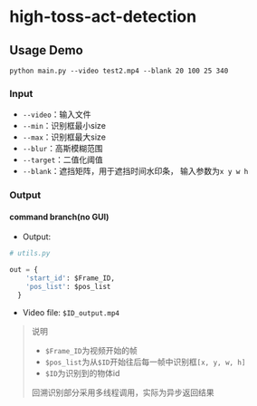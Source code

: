 # high-toss-act-detection

## Usage Demo

```
python main.py --video test2.mp4 --blank 20 100 25 340
```

### Input

- `--video`：输入文件
- `--min`：识别框最小size
- `--max`：识别框最大size
- `--blur`：高斯模糊范围
- `--target`：二值化阈值
- `--blank`：遮挡矩阵，用于遮挡时间水印条， 输入参数为`x y w h`

### Output

#### command branch(no GUI)

- Output:

```python
# utils.py

out = {
    'start_id': $Frame_ID, 
    'pos_list': $pos_list
  }
```

- Video file: `$ID_output.mp4`

> 说明
> - `$Frame_ID`为视频开始的帧
> - `$pos_list`为从`$ID`开始往后每一帧中识别框`[x, y, w, h]`
> - `$ID`为识别到的物体id
>
> 回溯识别部分采用多线程调用，实际为异步返回结果
